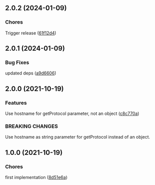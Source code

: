 ## 2.0.2 (2024-01-09)

### Chores


Trigger release ([61f12d4](https://github.com/sealsystems/node-service-protocol/commit/61f12d4))

## 2.0.1 (2024-01-09)

### Bug Fixes


updated deps ([a9d6606](https://github.com/sealsystems/node-service-protocol/commit/a9d6606))

## 2.0.0 (2021-10-19)

### Features


Use hostname for getProtocol parameter, not an object ([c8c770a](https://github.com/sealsystems/node-service-protocol/commit/c8c770a))



### BREAKING CHANGES

Use hostname as string parameter for getProtocol instead of an object.

## 1.0.0 (2021-10-19)

### Chores


first implementation ([8d51e6a](https://github.com/sealsystems/node-service-protocol/commit/8d51e6a))
